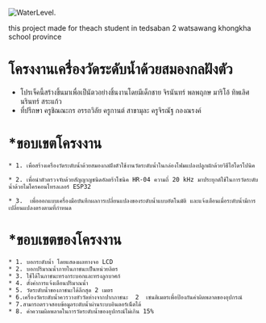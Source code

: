 ![WaterLevel.](https://wokwi.com/projects/393310853107633153)

this project made for theach student in tedsaban 2 watsawang khongkha school province 
# โครงงานเครื่องวัดระดับน้ำด้วยสมองกลฝังตัว
* โปรเจ็คนี้สร้างขึ้นมาเพื่อเป็นัตวอย่างชิ้นงานโดยมีเด็กชาย 
    จิรนันทร์ พลพฤกษ 
    มาริโอ้ ทิพเลิศ 
    นรินทร์ สระแก้ว 
*  ที่ปรึกษา 
    ครูชิณณะกร  อรรถวิลัย
    ครูกานต์ สาขามุละ
    ครูจิรณัฐ  กองณรงค์

# *ขอบเขตโครงงาน
    * 1. เพื่อสร้างเครื่องวัดระดับน้ำด้วยสมองกลฝังตัวใช้งานวัดระดับน้ำในกล่องโฟมแปลงปลูกผักด้วยวิธีไฮโดรโปนิค

    * 2. เพื่อนำตัวตรวจจับด้วยสัญญาญชนิดอัลตร้าโซนิค HR-04 ความถี่ 20 kHz มาประยุกต์ใช้ในการวัดระดับน้ำด้วยไมโครคอนโทรลเลอร์ ESP32

    * 3.  เพื่อออกแบบเครื่องมือบันทึกผลการเปลี่ยนแปลงของระดับน้ำแบบอัตโนมัติ และแจ้งเตือนเมื่อระดับน้ำมีการเปลี่ยนแปลงตรงตามที่กำหนด

# *ขอบเขตของโครงงาน
    * 1. บอกระดับน้ำ โดยแสดงผลทางจอ LCD
    * 2. บอกปริมาณน้ำภายในภาชนะเป็นหน่วยลิตร
    * 3. ใช้ได้ในภาชนะทรงกระบอกและทรงลูกบาศก์
    * 4. ตั้งค่าการแจ้งเตือนปริมาณน้ำ
    * 5. วัดระดับน้ำของภาชนะได้ลึกสุด 2 เมตร
    * 6.เครื่องวัดระดับน้ำควรวางหัววัดห่างจากปากภาชนะ  2  เซนติเมตรเพื่อป้องกันค่าผิดพลาดของอุปกรณ์
    * 7.สามารถตรวจสอบข้อมูลระดับน้ำผ่านระบบอินตอร์เน็ตได้
    * 8. ค่าความผิดพลาดในการวัดระดับน้ำของอุปกรณ์ไม่เกิน 15%
